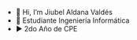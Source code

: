 - 👋 Hi, I’m Jiubel Aldana Valdés 
- 🔶 Estudiante Ingeniería Informática 
- ▶️ 2do Año de CPE

<!---
jiubel90/jiubel90 is a ✨ special ✨ repository because its `README.md` (this file) appears on your GitHub profile.
You can click the Preview link to take a look at your changes.
--->
